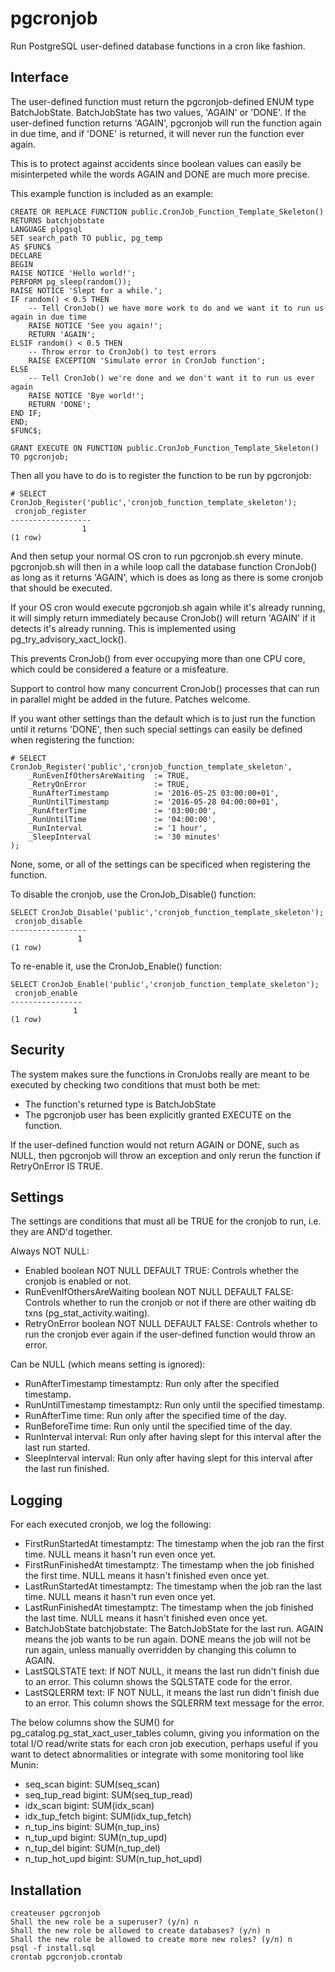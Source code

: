 # pgcronjob

Run PostgreSQL user-defined database functions in a cron like fashion.

## Interface

The user-defined function must return the pgcronjob-defined ENUM type BatchJobState.
BatchJobState has two values, 'AGAIN' or 'DONE'.
If the user-defined function returns 'AGAIN', pgcronjob will run the function again in due time,
and if 'DONE' is returned, it will never run the function ever again.

This is to protect against accidents since boolean values can easily be misinterpeted while the words AGAIN and DONE are much more precise.

This example function is included as an example:

    CREATE OR REPLACE FUNCTION public.CronJob_Function_Template_Skeleton()
    RETURNS batchjobstate
    LANGUAGE plpgsql
    SET search_path TO public, pg_temp
    AS $FUNC$
    DECLARE
    BEGIN
    RAISE NOTICE 'Hello world!';
    PERFORM pg_sleep(random());
    RAISE NOTICE 'Slept for a while.';
    IF random() < 0.5 THEN
        -- Tell CronJob() we have more work to do and we want it to run us again in due time
        RAISE NOTICE 'See you again!';
        RETURN 'AGAIN';
    ELSIF random() < 0.5 THEN
        -- Throw error to CronJob() to test errors
        RAISE EXCEPTION 'Simulate error in CronJob function';
    ELSE
        -- Tell CronJob() we're done and we don't want it to run us ever again
        RAISE NOTICE 'Bye world!';
        RETURN 'DONE';
    END IF;
    END;
    $FUNC$;
    
    GRANT EXECUTE ON FUNCTION public.CronJob_Function_Template_Skeleton() TO pgcronjob;

Then all you have to do is to register the function to be run by pgcronjob:

    # SELECT CronJob_Register('public','cronjob_function_template_skeleton');
     cronjob_register 
    ------------------
                    1
    (1 row)

And then setup your normal OS cron to run pgcronjob.sh every minute.
pgcronjob.sh will then in a while loop call the database function CronJob() as long as it returns 'AGAIN',
which is does as long as there is some cronjob that should be executed.

If your OS cron would execute pgcronjob.sh again while it's already running, it will simply return immediately
because CronJob() will return 'AGAIN' if it detects it's already running. This is implemented using pg_try_advisory_xact_lock().

This prevents CronJob() from ever occupying more than one CPU core, which could be considered a feature or a misfeature.

Support to control how many concurrent CronJob() processes that can run in parallel might be added in the future. Patches welcome.

If you want other settings than the default which is to just run the function until it returns 'DONE',
then such special settings can easily be defined when registering the function:

    # SELECT CronJob_Register('public','cronjob_function_template_skeleton',
        _RunEvenIfOthersAreWaiting  := TRUE,
        _RetryOnError               := TRUE,
        _RunAfterTimestamp          := '2016-05-25 03:00:00+01',
        _RunUntilTimestamp          := '2016-05-28 04:00:00+01',
        _RunAfterTime               := '03:00:00',
        _RunUntilTime               := '04:00:00',
        _RunInterval                := '1 hour',
        _SleepInterval              := '30 minutes'
    );

None, some, or all of the settings can be specificed when registering the function.

To disable the cronjob, use the CronJob_Disable() function:

    SELECT CronJob_Disable('public','cronjob_function_template_skeleton');
     cronjob_disable 
    -----------------
                   1
    (1 row)

To re-enable it, use the CronJob_Enable() function:

    SELECT CronJob_Enable('public','cronjob_function_template_skeleton');
     cronjob_enable 
    ----------------
                  1
    (1 row)

## Security

The system makes sure the functions in CronJobs really are meant to be executed by checking two conditions that must both be met:

- The function's returned type is BatchJobState
- The pgcronjob user has been explicitly granted EXECUTE on the function.

If the user-defined function would not return AGAIN or DONE, such as NULL, then pgcronjob will throw an exception and only rerun the function if RetryOnError IS TRUE.

## Settings

The settings are conditions that must all be TRUE for the cronjob to run, i.e. they are AND'd together.

Always NOT NULL:
- Enabled boolean NOT NULL DEFAULT TRUE: Controls whether the cronjob is enabled or not.
- RunEvenIfOthersAreWaiting boolean NOT NULL DEFAULT FALSE: Controls whether to run the cronjob or not if there are other waiting db txns (pg_stat_activity.waiting).
- RetryOnError boolean NOT NULL DEFAULT FALSE: Controls whether to run the cronjob ever again if the user-defined function would throw an error.

Can be NULL (which means setting is ignored):
- RunAfterTimestamp timestamptz: Run only after the specified timestamp.
- RunUntilTimestamp timestamptz: Run only until the specified timestamp.
- RunAfterTime time: Run only after the specified time of the day.
- RunBeforeTime time: Run only until the specified time of the day.
- RunInterval interval: Run only after having slept for this interval after the last run started.
- SleepInterval interval: Run only after having slept for this interval after the last run finished.

## Logging

For each executed cronjob, we log the following:

- FirstRunStartedAt         timestamptz: The timestamp when the job ran the first time. NULL means it hasn't run even once yet.
- FirstRunFinishedAt        timestamptz: The timestamp when the job finished the first time. NULL means it hasn't finished even once yet.
- LastRunStartedAt          timestamptz: The timestamp when the job ran the last time. NULL means it hasn't run even once yet.
- LastRunFinishedAt         timestamptz: The timestamp when the job finished the last time. NULL means it hasn't finished even once yet.
- BatchJobState             batchjobstate: The BatchJobState for the last run. AGAIN means the job wants to be run again. DONE means the job will not be run again, unless manually overridden by changing this column to AGAIN.
- LastSQLSTATE              text: If NOT NULL, it means the last run didn't finish due to an error. This column shows the SQLSTATE code for the error.
- LastSQLERRM               text: IF NOT NULL, it means the last run didn't finish due to an error. This column shows the SQLERRM text message for the error.

The below columns show the SUM() for pg_catalog.pg_stat_xact_user_tables column,
giving you information on the total I/O read/write stats for each cron job execution,
perhaps useful if you want to detect abnormalities or integrate with some monitoring tool like Munin:

- seq_scan                  bigint: SUM(seq_scan)
- seq_tup_read              bigint: SUM(seq_tup_read)
- idx_scan                  bigint: SUM(idx_scan)
- idx_tup_fetch             bigint: SUM(idx_tup_fetch)
- n_tup_ins                 bigint: SUM(n_tup_ins)
- n_tup_upd                 bigint: SUM(n_tup_upd)
- n_tup_del                 bigint: SUM(n_tup_del)
- n_tup_hot_upd             bigint: SUM(n_tup_hot_upd)

## Installation

    createuser pgcronjob
    Shall the new role be a superuser? (y/n) n
    Shall the new role be allowed to create databases? (y/n) n
    Shall the new role be allowed to create more new roles? (y/n) n
    psql -f install.sql
    crontab pgcronjob.crontab
